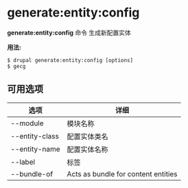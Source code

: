 # generate:entity:config
**generate:entity:config** 命令 生成新配置实体

**用法:**
```
$ drupal generate:entity:config [options] 
$ gecg  
```

## 可用选项
选项 | 详细
-------|-------------
--module | 模块名称
--entity-class | 配置实体类名
--entity-name | 配置实体名称
--label | 标签
--bundle-of | Acts as bundle for content entities
